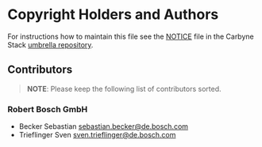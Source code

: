 # Copyright Holders and Authors

For instructions how to maintain this file see the
[NOTICE](https://github.com/carbynestack/carbynestack/blob/master/NOTICE.md)
file in the Carbyne Stack
[umbrella repository](https://github.com/carbynestack/carbynestack).

## Contributors

> **NOTE**: Please keep the following list of contributors sorted.

### Robert Bosch GmbH

- Becker Sebastian <sebastian.becker@de.bosch.com>
- Trieflinger Sven <sven.trieflinger@de.bosch.com>
